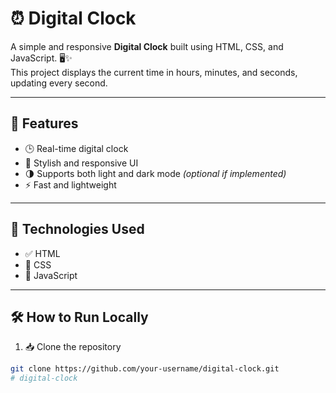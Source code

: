 # ⏰ Digital Clock

A simple and responsive **Digital Clock** built using HTML, CSS, and JavaScript. 🖥️✨  
This project displays the current time in hours, minutes, and seconds, updating every second.  

---

## 🚀 Features

- 🕒 Real-time digital clock  
- 🎨 Stylish and responsive UI  
- 🌗 Supports both light and dark mode *(optional if implemented)*  
- ⚡ Fast and lightweight

---

## 🔧 Technologies Used

- ✅ HTML  
- 🎨 CSS  
- 🧠 JavaScript

---



## 🛠️ How to Run Locally

1. 📥 Clone the repository  
```bash
git clone https://github.com/your-username/digital-clock.git
# digital-clock
